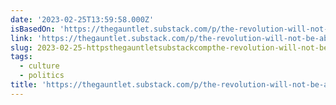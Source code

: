 ```yaml
---
date: '2023-02-25T13:59:58.000Z'
isBasedOn: 'https://thegauntlet.substack.com/p/the-revolution-will-not-be-ableist?r=a93'
link: 'https://thegauntlet.substack.com/p/the-revolution-will-not-be-ableist?r=a93'
slug: 2023-02-25-httpsthegauntletsubstackcompthe-revolution-will-not-be-ableistra93
tags:
  - culture
  - politics
title: 'https://thegauntlet.substack.com/p/the-revolution-will-not-be-ableist?r=a93'
---
```


